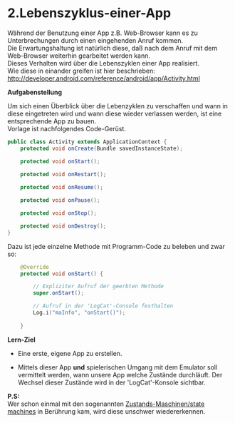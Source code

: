 # 2.Lebenszyklus-einer-App

Während der Benutzung einer App z.B. Web-Browser kann es zu Unterbrechungen durch einen eingehenden Anruf kommen.  
Die Erwartungshaltung ist natürlich diese, daß nach dem Anruf mit dem Web-Browser weiterhin gearbeitet werden kann.  
Dieses Verhalten wird über die Lebenszyklen einer App realisiert.  
Wie diese in einander greifen ist hier beschrieben:  
http://developer.android.com/reference/android/app/Activity.html

__Aufgabenstellung__

Um sich einen Überblick über die Lebenzyklen zu verschaffen und wann in diese eingetreten wird und wann diese wieder verlassen werden, ist eine entsprechende App zu bauen.  
Vorlage ist nachfolgendes Code-Gerüst.

```java
public class Activity extends ApplicationContext {
    protected void onCreate(Bundle savedInstanceState);

    protected void onStart();
     
    protected void onRestart();

    protected void onResume();

    protected void onPause();

    protected void onStop();

    protected void onDestroy();
}
```

Dazu ist jede einzelne Methode mit Programm-Code zu beleben und zwar so:

```java
	@Override
	protected void onStart() {

		// Expliziter Aufruf der geerbten Methode
		super.onStart();

		// Aufruf in der 'LogCat'-Console festhalten
		Log.i("maInfo", "onStart()");
		
	}
```

__Lern-Ziel__

- Eine erste, eigene App zu erstellen.

- Mittels dieser App __und__ spielerischen Umgang mit dem Emulator soll vermittelt werden, wann unsere App welche Zustände durchläuft.
Der Wechsel dieser Zustände wird in der 'LogCat'-Konsole sichtbar.

__P.S:__  
Wer schon einmal mit den sogenannten [Zustands-Maschinen/state machines](http://de.wikipedia.org/wiki/Endlicher_Automat) in Berührung kam, wird diese unschwer wiedererkennen.



